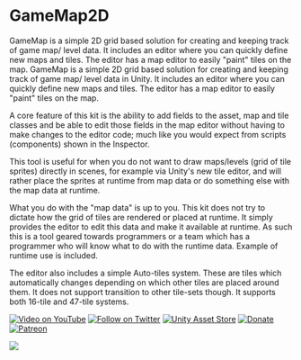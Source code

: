 # GameMap2D

GameMap is a simple 2D grid based solution for creating and keeping track of game map/ level data. It includes an editor where you can quickly define new maps and tiles. The editor has a map editor to easily "paint" tiles on the map.
GameMap is a simple 2D grid based solution for creating and keeping track of game map/ level data in Unity. It includes an editor where you can quickly define new maps and tiles. The editor has a map editor to easily "paint" tiles on the map.

A core feature of this kit is the ability to add fields to the asset, map and tile classes and be able to edit those fields in the map editor without having to make changes to the editor code; much like you would expect from scripts (components) shown in the Inspector.

This tool is useful for when you do not want to draw maps/levels (grid of tile sprites) directly in scenes, for example via Unity's new tile editor, and will rather place the sprites at runtime from map data or do something else with the map data at runtime.

What you do with the "map data" is up to you. This kit does not try to dictate how the grid of tiles are rendered or placed at runtime. It simply provides the editor to edit this data and make it available at runtime. As such this is a tool geared towards programmers or a team which has a programmer who will know what to do with the runtime data. Example of runtime use is included.

The editor also includes a simple Auto-tiles system. These are tiles which automatically changes depending on which other tiles are placed around them. It does not support transition to other tile-sets though. It supports both 16-tile and 47-tile systems.

[![Video on YouTube](http://www.plyoung.com/img/buttons/youtube_s.png)](https://www.youtube.com/watch?v=A8CoiZW_bjY) 
[![Follow on Twitter](http://www.plyoung.com/img/buttons/twitter_s.png)](https://twitter.com/pl_young) 
[![Unity Asset Store](http://www.plyoung.com/img/buttons/assetstore_s.png)](https://assetstore.unity.com/publishers/380) 
[![Donate](http://www.plyoung.com/img/buttons/paypal_s.png)](https://www.paypal.me/plyoung) 
[![Patreon](http://www.plyoung.com/img/buttons/patreon_s.png)](https://www.patreon.com/plyoung) 

![](https://user-images.githubusercontent.com/837362/29742219-52a1e686-8a7b-11e7-9659-a32e8d8bd323.png)
